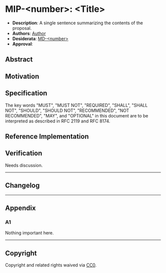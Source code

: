 # MIP-\<number\>: \<Title\>

- **Description**: A single sentence summarizing the contents of the proposal.
- **Authors**: [Author](mailto:author@email.com)
- **Desiderata**: [MD-\<number\>](../MD/md-\<number\>)
- **Approval**: <!--Either approved (:white_check_mark:) or rejected (:x:) by the governance body. To be inserted by governance. -->

<!--
  READ MIP-0 BEFORE USING THIS TEMPLATE!

  This is the suggested template for new MIPs. After you have filled in the requisite fields, please delete these comments.

  Note that an MIP number will be assigned by an editor. When opening a pull request to submit your MIP, please use an abbreviated title in the filename, `README.md`.

  The title should be 44 characters or less. It should not repeat the MIP number in title, irrespective of the category.

  The author should add himself as a code owner in the `.github/CODEOWNERS` file for the MIP.

  TODO: Remove this comment before finalizing.
-->

## Abstract

<!--
  The Abstract is a multi-sentence (short paragraph) technical summary. This should be a very terse and human-readable version of the specification section. Someone should be able to read only the abstract to get the gist of what this specification does.

  TODO: Remove this comment before finalizing.
-->

## Motivation

<!--
  The motivation section should include a description of any nontrivial problems the MIP solves. It should not describe how the MIP solves those problems.

  TODO: Remove this comment before finalizing.
-->

## Specification

<!--
  The Specification section should describe the syntax and semantics of any new feature. The specification should be detailed enough to allow competing, interoperable implementations.

  It is recommended to follow RFC 2119 and RFC 8170. Do not remove the key word definitions if RFC 2119 and RFC 8170 are followed.

  TODO: Remove this comment before finalizing
-->

The key words "MUST", "MUST NOT", "REQUIRED", "SHALL", "SHALL NOT", "SHOULD", "SHOULD NOT", "RECOMMENDED", "NOT RECOMMENDED", "MAY", and "OPTIONAL" in this document are to be interpreted as described in RFC 2119 and RFC 8174.


## Reference Implementation

<!--
  The Reference Implementation section should include links to and an overview of a minimal implementation that assists in understanding or implementing this specification. The reference implementation is not a replacement for the Specification section, and the proposal should still be understandable without it.

  TODO: Remove this comment before submitting
-->

## Verification

<!--

  All proposals must contain a section that discusses the various aspects of verification pertinent to the introduced changes. This section should address:

  1. **Correctness**: Ensure that the proposed changes behave as expected in all scenarios. Highlight any tests, simulations, or proofs done to validate the correctness of the changes.

  2. **Security Implications**: Address the potential security ramifications of the proposal. This includes discussing security-relevant design decisions, potential vulnerabilities, important discussions, implementation-specific guidance, and pitfalls. Mention any threats, risks, and mitigation strategies associated with the proposal.

  3. **Performance Impacts**: Outline any performance tests conducted and the impact of the proposal on system performance. This could be in terms of speed, resource consumption, or other relevant metrics.

  4. **Validation Procedures**: Describe any procedures, tools, or methodologies used to validate the proposal against its requirements or objectives. 

  5. **Peer Review and Community Feedback**: Highlight any feedback from peer reviews or the community that played a crucial role in refining the verification process or the proposal itself.


  TODO: Remove this comment before submitting
-->

Needs discussion.

---

## Changelog

<!--
  The changelog should be maintained after publication.

  1. **Transparency and Clarity**: The changelog acknowledges any corrections made post-publication, ensuring that readers are not misled and are always equipped with the most accurate information.

  2. **Accountability**: By noting changes openly, we maintain a high level of responsibility and ownership over our content. It’s an affirmation that we value precision and are ready to correct oversights.

  Each changelog should briefly describe each change made, accompanied by a reference to the date, version and PR in which the change was implemented.

  The format should be as follows:
  - **YYYY-MM-DD**: Description of change. [PR#](link-to-PR)

  TODO: Maintain this comment.

-->

---

## Appendix
<!--
  The Appendix should contain an enumerated list of reference materials and notes.

  When referenced elsewhere each appendix should be called out with [A<number>](#A<number>) and should have a matching header.

  TODO: Remove this comment before finalizing.

-->

### A1
Nothing important here.

---
## Copyright

Copyright and related rights waived via [CC0](../LICENSE.md).